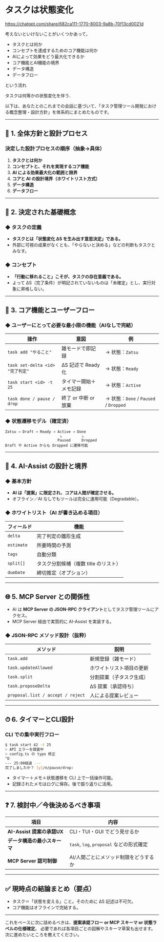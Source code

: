 # タスクは状態変化

https://chatgpt.com/share/682ca111-1770-8003-9a8b-70f13cd0021d

考えないといけないことがいくつかあって，
- タスクとは何か
- コンセプトを達成するためのコア機能は何か
- AIによって効果をどう最大化できるか
- コア機能とAI機能の境界
- データ構造
- データフロー

という流れ

タスクは何等かの状態変化を伴う．

以下は、あなたとのこれまでの会話に基づいて、「タスク管理ツール開発における概念整理・設計方針」を体系的にまとめたものです。

---

## 🧭 1. 全体方針と設計プロセス

### 決定した設計プロセスの順序（抽象→具体）

1. **タスクとは何か**
2. **コンセプトと、それを実現するコア機能**
3. **AI による効果最大化の範囲と限界**
4. **コアと AI の設計境界（ホワイトリスト方式）**
5. **データ構造**
6. **データフロー**

---

## 📌 2. 決定された基礎概念

### ◆ タスクの定義

* **タスクとは「状態変化 ΔS を生み出す意思決定」である。**
* 外部に可視の成果がなくとも、「やらないと決める」などの判断もタスクとみなす。

### ◆ コンセプト

* **「行動に移れること」こそが、タスクの存在意義である。**
* よって ΔS（完了条件）が明記されていないものは「未確定」とし、実行対象に昇格しない。

---

## 🔧 3. コア機能とユーザーフロー

### ◆ ユーザーにとって必要な最小限の機能（AIなしで完結）

| 操作                           | 意図             | 例                                  |
| ---------------------------- | -------------- | ---------------------------------- |
| `task add "やること"`            | 雑モードで即記録       | → 状態：`Zatsu`                       |
| `task set-delta <id> "完了判定"` | ΔS 記述で Ready 化 | → 状態：`Ready`                       |
| `task start <id> -t 25`      | タイマー開始＋メモ記録    | → 状態：`Active`                      |
| `task done / pause / drop`   | 終了 or 中断 or 放棄 | → 状態：`Done` / `Paused` / `Dropped` |

### ◆ 状態遷移モデル（確定済）

```
Zatsu → Draft → Ready → Active → Done
                         ↘         ↘
                        Paused     Dropped
Draft や Active からも Dropped に遷移可能
```

---

## 🧠 4. AI-Assist の設計と境界

### ◆ 基本方針

* **AI は「提案」に限定され、コアは人間が確定させる。**
* オフライン／AI なしでもツールは完全に運用可能（Degradable）。

### ◆ ホワイトリスト（AI が書き込める項目）

| フィールド      | 機能                     |
| ---------- | ---------------------- |
| `delta`    | 完了判定の雛形生成              |
| `estimate` | 所要時間の予測                |
| `tags`     | 自動分類                   |
| `split[]`  | タスク分割候補（複数 title のリスト） |
| `dueDate`  | 締切推定（オプション）            |

---

## 🌐 5. MCP Server との関係性

* AI は **MCP Server の JSON-RPC クライアント**としてタスク管理ツールにアクセス。
* MCP Server 経由で実質的に AI-Assist を実装する。

### ◆ JSON-RPC メソッド設計（抜粋）

| メソッド                              | 説明           |
| --------------------------------- | ------------ |
| `task.add`                        | 新規登録（雑モード）   |
| `task.updateAllowed`              | ホワイトリスト項目の更新 |
| `task.split`                      | 分割提案（子タスク生成） |
| `task.proposeDelta`               | ΔS 提案（承認待ち）  |
| `proposal.list / accept / reject` | 人による提案レビュー   |

---

## ⏱ 6. タイマーとCLI設計

### CLI での集中実行フロー

```bash
$ task start 42 -t 25
> API エラーを調査中
> config.ts の typo 修正
^D
--- 25:00経過 ---
完了しましたか？ [y]/n/pause/drop:
```

* タイマー＋メモ＋状態遷移を CLI 上で一括操作可能。
* 記録されたメモはログに保存。後で振り返りに活用。

---

## ❓ 7. 検討中／今後決めるべき事項

| 項目                    | 内容                                |
| --------------------- | --------------------------------- |
| **AI-Assist 提案の承認UX** | CLI・TUI・GUI でどう見せるか               |
| **データ構造の最小スキーマ**      | `task`, `log`, `proposal` などの形式確定 |
| **MCP Server 認可制御**   | AI/人間ごとにメソッド制限をどうするか              |

---

## ✅ 現時点の結論まとめ（要点）

* タスク＝「状態を変える」こと。そのために ΔS 記述は不可欠。
* コア機能はオフラインで完結する。

---

これをベースに次に詰めるべきは、**提案承認フロー or MCP スキーマ or 状態ラベルの仕様確定**。
必要であれば各項目ごとの図解やスキーマ草案も出せます。次に進めたいところを教えてください。
